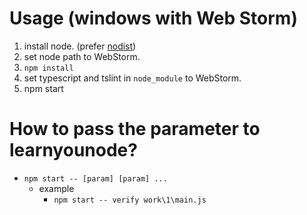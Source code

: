 # Usage (windows with Web Storm)
1. install node. (prefer [nodist](https://github.com/marcelklehr/nodist))
2. set node path to WebStorm.
3. `npm install`
4. set typescript and tslint in `node_module` to WebStorm.
5. npm start

# How to pass the parameter to learnyounode?
+ `npm start -- [param] [param] ...`
    + example
        + `npm start -- verify work\1\main.js`